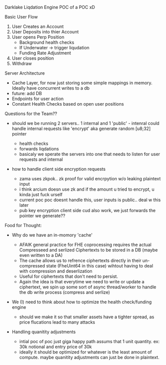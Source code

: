 Darklake Liqdation Engine POC of a POC xD

Basic User Flow 

1. User Creates an Account
2. User Deposits into thier Account
3. User opens Perp Position
    - Background health checks 
    - If Underwater -> trigger liqudation 
    - Funding Rate Adjustment
4. User closes position
5. Withdraw

Server Architecture

- Cache Layer, for now just storing some simple mappings in memory. Ideally have concurrent writes to a db
- future: add DB  
- Endpoints for user action
- Constant Health Checks based on open user positions


Questions for the Team??

- should we be running 2 servers.. 1 internal and 1 'public'
    - intenral could handle internal requests like 'encrypt' aka generate random [u8;32] pointer
    - health checks
    - forwards liqdations 
    - basicaly we sperate the servers into one that needs to listen for user requests and internal

- how to handle client side encryption requests
    - zama uses zkpok.. zk proof for valid encrpytion w/o leaking plaintext input
    - i think arcium doesn use zk and if the amount u tried to encrypt, u kinda just fuck urself
    - current poc poc doesnt handle this, user inputs is public.. deal w this later
    - pub key encryption client side cud also work, we just forwards the pointer we generate??

Food for Thought:

- Why do we have an in-momory 'cache'
    - AFAIK general practice for FHE coprocessing requires the actual Compresseed and serlized Ciphertexts to be stored in a DB (maybe even written to a DA)
    - The cache allows us to refrence ciphertexts directly in their un-compressed state (FheUint64 in this case) wihtout having to deal with compression and deserlization 
    - Useful for ciphertexts that don't need to persist. 
    - Again the idea is that everytime we need to write or update a ciphertext, we spin up some sort of async thread/worker to handle the db write process (compress and serlize)

- We (I) need to think about how to optimize the health check/funding engine
    - should we make it so that smaller assets have a tighter spread, as price flucations lead to many attacks

- Handling quanitity adjustments
    - intial poc of poc just giga happy path assums that 1 unit quantity. ex: 30k notional and entry price of 30k
    - ideally it should be optimized for whatever is the least amount of compute. maybe quanitity adjustments can just be done in plaintext. 


